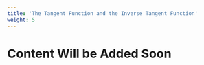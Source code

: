 ```yaml
---
title: 'The Tangent Function and the Inverse Tangent Function'
weight: 5
---
```


# Content Will be Added Soon